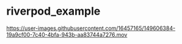 # riverpod_example



https://user-images.githubusercontent.com/16457165/149606384-19a9cf00-7c40-4bfa-943b-aa83744a7276.mov


